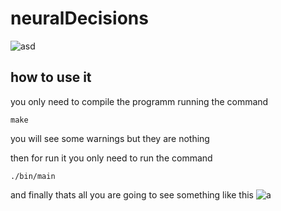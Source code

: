 
# neuralDecisions
![asd](https://media.discordapp.net/attachments/820472030474272769/821305321678831616/161424911_2866930366899394_355471721192024575_n.png?width=1674&height=942)

## how to use it 
you only need to compile the programm running the command 
```
make
```

you will see some warnings but they are nothing

then for run it you only need to run the command 
```
./bin/main
```
and finally thats all
you are going to see something like this
![a](https://media.discordapp.net/attachments/793458810265403393/821350220977143808/Captura_de_Pantalla_2021-03-16_a_las_5.50.15.png)

